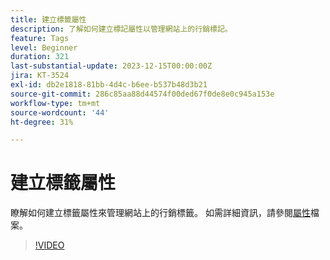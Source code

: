 ```yaml
---
title: 建立標籤屬性
description: 了解如何建立標記屬性以管理網站上的行銷標記。
feature: Tags
level: Beginner
duration: 321
last-substantial-update: 2023-12-15T00:00:00Z
jira: KT-3524
exl-id: db2e1818-81bb-4d4c-b6ee-b537b48d3b21
source-git-commit: 286c85aa88d44574f00ded67f0de8e0c945a153e
workflow-type: tm+mt
source-wordcount: '44'
ht-degree: 31%

---
```


# 建立標籤屬性

瞭解如何建立標籤屬性來管理網站上的行銷標籤。 如需詳細資訊，請參閱[屬性](https://experienceleague.adobe.com/docs/experience-platform/tags/admin/companies-and-properties.html?lang=zh-Hant)檔案。

>[!VIDEO](https://video.tv.adobe.com/v/28727/?learn=on&enablevpops)

